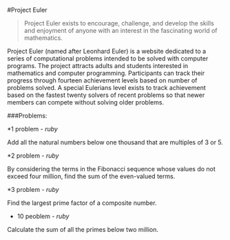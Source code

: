 #Project Euler

>Project Euler exists to encourage, challenge, and develop the skills and enjoyment of anyone with an interest in the fascinating world of mathematics.

Project Euler (named after Leonhard Euler) is a website dedicated to a series of computational problems intended to be solved with computer programs. The project attracts adults and students interested in mathematics and computer programming. Participants can track their progress through fourteen achievement levels based on number of problems solved. A special Eulerians level exists to track achievement based on the fastest twenty solvers of recent problems so that newer members can compete without solving older problems.

###Problems:

*1 problem - *ruby*

Add all the natural numbers below one thousand that are multiples of 3 or 5.

*2 problem - *ruby*

By considering the terms in the Fibonacci sequence whose values do not exceed four million, find the sum of the even-valued terms.

*3 problem - *ruby*

Find the largest prime factor of a composite number.

* 10 peoblem - *ruby*

Calculate the sum of all the primes below two million.
